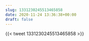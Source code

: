 ```yaml
---
slug: 1331230245513465858
date: 2020-11-24 13:36:38+00:00
draft: false
---
```


{{< tweet 1331230245513465858 >}}
